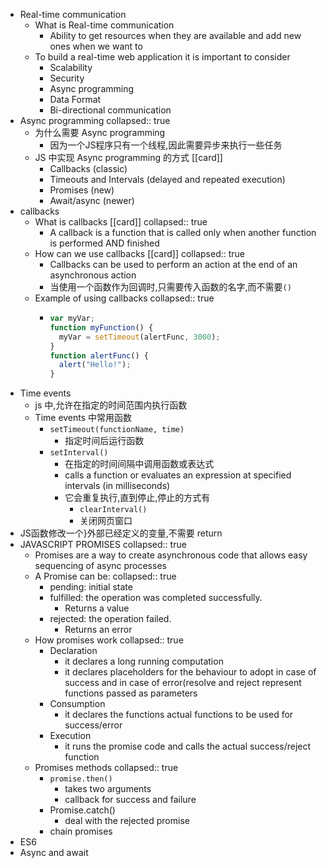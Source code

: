 - Real-time communication
	- What is Real-time communication
		- Ability to get resources when they are available and add new ones when we want to
	- To build a real-time web application it is important to consider
		- Scalability
		- Security
		- Async programming
		- Data Format
		- Bi-directional communication
- Async programming
  collapsed:: true
	- 为什么需要 Async programming
		- 因为一个JS程序只有一个线程,因此需要异步来执行一些任务
	- JS 中实现 Async programming 的方式 [[card]]
		- Callbacks (classic)
		- Timeouts and Intervals (delayed and repeated execution)
		- Promises (new)
		- Await/async (newer)
- callbacks
	- What is callbacks [[card]]
	  collapsed:: true
		- A callback is a function that is called only when another function is performed AND  finished
	- How can we use callbacks [[card]]
	  collapsed:: true
		- Callbacks can be used to perform an action at the end of an asynchronous action
		- 当使用一个函数作为回调时,只需要传入函数的名字,而不需要`()`
	- Example of using callbacks
	  collapsed:: true
		- ```js
		  var myVar;
		  function myFunction() {
		  	myVar = setTimeout(alertFunc, 3000);
		  }
		  function alertFunc() {
		  	alert("Hello!");
		  }
		  ```
- Time events
	- js 中,允许在指定的时间范围内执行函数
	- Time events 中常用函数
		- `setTimeout(functionName, time)`
			- 指定时间后运行函数
		- `setInterval()`
			- 在指定的时间间隔中调用函数或表达式
			- calls a function or evaluates an expression at 
			  specified intervals (in milliseconds)
			- 它会重复执行,直到停止,停止的方式有
				- `clearInterval()`
				- 关闭网页窗口
- JS函数修改一个}外部已经定义的变量,不需要 return
- JAVASCRIPT PROMISES
  collapsed:: true
	- Promises are a way to create asynchronous code that allows easy sequencing of async processes
	- A Promise can be:
	  collapsed:: true
		- pending: initial state
		- fulfilled: the operation was completed successfully.
			- Returns a value
		- rejected: the operation failed.
			- Returns an error
	- How promises work
	  collapsed:: true
		- Declaration
			- it declares a long running computation
			- it declares placeholders for the behaviour to adopt in case of success and in case of error(resolve and reject represent functions passed as parameters
		- Consumption
			- it declares the functions actual functions to be used for success/error
		- Execution
			- it runs the promise code and calls the actual success/reject function
	- Promises methods
	  collapsed:: true
		- `promise.then()`
			- takes two arguments
			- callback for success and failure
		- Promise.catch()
			- deal with the rejected promise
		- chain promises
- ES6
- Async and await